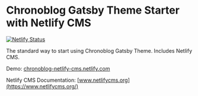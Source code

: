 # Chronoblog Gatsby Theme Starter with Netlify CMS

[![Netlify Status](https://api.netlify.com/api/v1/badges/ed253426-cae8-40fc-9647-28a8cd1f5a28/deploy-status)](https://app.netlify.com/sites/chronoblog-netlify-cms/deploys)

The standard way to start using Chronoblog Gatsby Theme. Includes Netlify CMS.

Demo: [chronoblog-netlify-cms.netlify.com](https://chronoblog-netlify-cms.netlify.com)

Netlify CMS Documentation: [www.netlifycms.org](https://www.netlifycms.org/)
